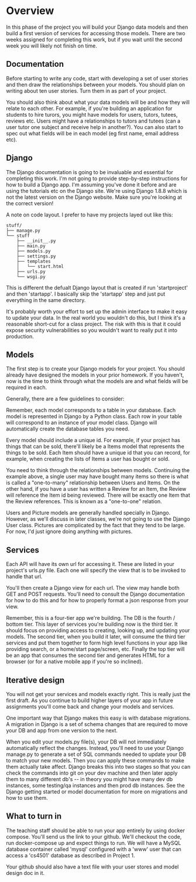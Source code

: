 Overview
========

In this phase of the project you will build your Django data models
and then build a first version of services for accessing those
models. There are two weeks assigned for completing this work, but if
you wait until the second week you will likely not finish on time.

Documentation
-------------

Before starting to write any code, start with developing a set of user stories
and then draw the relationships between your models. You should plan on
writing about ten user stories. Turn them in as part of your project.

You should also think about what your data models will be and how they
will relate to each other. For example, if you're building an application
for students to hire turors, you might have models for users, tutors, tutees,
reviews etc. Users might have a relationships to tutors and tutees (can a user
tutor one subject and receive help in another?). You can also start to spec out
what fields will be in each model (eg first name, email address etc).

Django
------

The Django documentation is going to be invaluable and essential for
completing this work. I'm not going to provide step-by-step
instructions for how to build a Django app. I'm assuming you've done
it before and are using the tutorials etc on the Django site. We're
using Django 1.8.8 which is not the latest version on the Django
website. Make sure you're looking at the correct version!

A note on code layout. I prefer to have my projects layed out like
this:


	stuff/
	├── manage.py
	└── stuff
	    ├── __init__.py
	    ├── main.py
	    ├── models.py
	    ├── settings.py
	    ├── templates
	    │   └── start.html
	    ├── urls.py
	    └── wsgi.py



This is different the defualt Django layout that is created if run
'startproject' and then 'startapp'. I basically skip the 'startapp'
step and just put everything in the same directory.

It's probably worth your effort to set up the admin interface to make
it easy to update your data. In the real world you wouldn't do this,
but I think it's a reasonable short-cut for a class project. The risk
with this is that it could expose security vulnerabilities so you
wouldn't want to really put it into production.

Models
------

The first step is to create your Django models for your project. You
should already have designed the models in your prior homework. If you
haven't, now is the time to think through what the models are and what
fields will be required in each.

Generally, there are a few guidelines to consider:

  Remember, each model corresponds to a table in your database. Each
  model is represented in Django by a Python class. Each row in your
  table will correspond to an instance of your model class. Django
  will automatically create the database tables you need.

  Every model should include a unique id. For example, if your project
  has things that can be sold, there'll likely be a Items model that
  represents the things to be sold. Each Item should have a unique id
  that you can record, for example, when creating the lists of Items a
  user has bought or sold.

  You need to think through the relationships between
  models. Continuing the example above, a single user may have bought
  many items so there is what is called a "one-to-many" relationship
  between Users and Items. On the other hand, if you have a user has
  written a Review for an Item, the Review will reference the Item id
  being reviewed. There will be exactly one Item that the Review
  references. This is known as a "one-to-one" relation.

  Users and Picture models are generally handled specially in
  Django. However, as we'll discuss in later classes, we're not
  going to use the Django User class. Pictures are complicated by the
  fact that they tend to be large. For now, I'd just ignore doing
  anything with pictures.

Services
--------

Each API will have its own url for accessing it. These are listed in
your project's urls.py file. Each one will specify the view that is to
be invoked to handle that url.

You'll then create a Django view for each url. The view may handle
both GET and POST requests. You'll need to consult the Django
documentation for how to do this and for how to properly format a json
response from your view.

Remember, this is a four-tier app we're building. The DB is the fourth
/ bottom tier. This layer of services you're building now is the
third tier. It should focus on providing access to creating, looking
up, and updating your models. The second tier, when you build it
later, will consume the third tier services and put them together to
form high level functions in your app like providing search, or a
home/start page/screen, etc. Finally the top tier will be an app that
consumes the second tier and generates HTML for a browser (or for
a native mobile app if you're so inclined).

Iterative design
----------------

You will not get your services and models exactly right. This is really just
the first draft. As you continue to build higher layers of your app in future assignments you'll
come back and change your models and services.

One important way that Django makes this easy is with database migrations. A migration in Django
is a set of schema changes that are required to move your DB and app from one version to the next.

When you edit your models.py file(s), your DB will not immediately automatically reflect the changes. Instead,
you'll need to use your Django manage.py to generate a set of SQL commands needed to update your DB to match
your new models. Then you can apply these commands to make them actually take affect. Django breaks this into two
stages so that you can check the commands into git on your dev machine and then later apply them to many different db's -- in theory you might have many dev db instances, some testing/qa instances and then prod db instances. See the Django getting started or model documentation for more on migrations and how to use them.

What to turn in
---------------

The teaching staff should be able to run your app entirely by using docker compose. You'll send
us the link to your github. We'll checkout the code, run docker-compose up and expect things to run. We
will have a MySQL database container called 'mysql' configured with a 'www' user that can access a
'cs4501' database as described in Project 1.

Your github should also have a text file with your user stores and model design doc in it.
